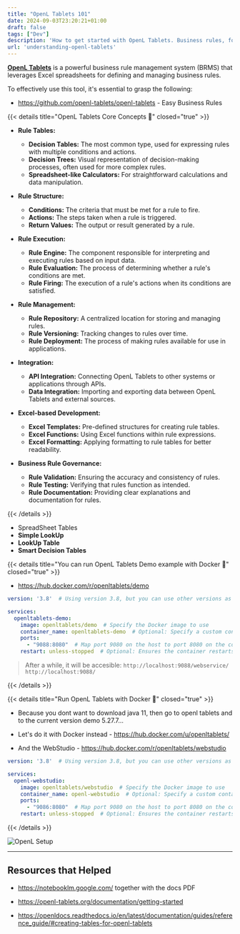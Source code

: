 ```yaml
---
title: "OpenL Tablets 101"
date: 2024-09-03T23:20:21+01:00
draft: false
tags: ["Dev"]
description: 'How to get started with OpenL Tablets. Business rules, for excel users.'
url: 'understanding-openl-tablets'
---
```


**[OpenL Tablets](https://www.openl-tablets.org/)** is a powerful business rule management system (BRMS) that leverages Excel spreadsheets for defining and managing business rules.

To effectively use this tool, it's essential to grasp the following:

* https://github.com/openl-tablets/openl-tablets - Easy Business Rules

{{< details title="OpenL Tablets Core Concepts 📌" closed="true" >}}


- **Rule Tables:**
  - **Decision Tables:** The most common type, used for expressing rules with multiple conditions and actions.
  - **Decision Trees:** Visual representation of decision-making processes, often used for more complex rules.
  - **Spreadsheet-like Calculators:** For straightforward calculations and data manipulation.

- **Rule Structure:**
  - **Conditions:** The criteria that must be met for a rule to fire.
  - **Actions:** The steps taken when a rule is triggered.
  - **Return Values:** The output or result generated by a rule.

- **Rule Execution:**
  - **Rule Engine:** The component responsible for interpreting and executing rules based on input data.
  - **Rule Evaluation:** The process of determining whether a rule's conditions are met.
  - **Rule Firing:** The execution of a rule's actions when its conditions are satisfied.

- **Rule Management:**
  - **Rule Repository:** A centralized location for storing and managing rules.
  - **Rule Versioning:** Tracking changes to rules over time.
  - **Rule Deployment:** The process of making rules available for use in applications.

- **Integration:**
  - **API Integration:** Connecting OpenL Tablets to other systems or applications through APIs.
  - **Data Integration:** Importing and exporting data between OpenL Tablets and external sources.

- **Excel-based Development:**
  - **Excel Templates:** Pre-defined structures for creating rule tables.
  - **Excel Functions:** Using Excel functions within rule expressions.
  - **Excel Formatting:** Applying formatting to rule tables for better readability.

- **Business Rule Governance:**
  - **Rule Validation:** Ensuring the accuracy and consistency of rules.
  - **Rule Testing:** Verifying that rules function as intended.
  - **Rule Documentation:** Providing clear explanations and documentation for rules.



{{< /details >}}



* SpreadSheet Tables
* **Simple LookUp**
* **LookUp Table**
* **Smart Decision Tables**

{{< details title="You can run OpenL Tablets Demo example with Docker 📌" closed="true" >}}

* https://hub.docker.com/r/openltablets/demo

```yml
version: '3.8'  # Using version 3.8, but you can use other versions as appropriate

services:
  openltablets-demo:
    image: openltablets/demo  # Specify the Docker image to use
    container_name: openltablets-demo  # Optional: Specify a custom container name
    ports:
      - "9088:8080"  # Map port 9080 on the host to port 8080 on the container
    restart: unless-stopped  # Optional: Ensures the container restarts unless explicitly stopped
```

> After a while, it will be accesible: `http://localhost:9088/webservice/` `http://localhost:9088/`

{{< /details >}}


{{< details title="Run OpenL Tablets with Docker 📌" closed="true" >}}

* Because you dont want to download java 11, then go to openl tablets and to the current version demo 5.27.7...

* Let's do it with Docker instead - https://hub.docker.com/u/openltablets/

* And the WebStudio - https://hub.docker.com/r/openltablets/webstudio

```yml
version: '3.8'  # Using version 3.8, but you can use other versions as appropriate

services:
  openl-webstudio:
    image: openltablets/webstudio  # Specify the Docker image to use
    container_name: openl-webstudio  # Optional: Specify a custom container name
    ports:
      - "9086:8080"  # Map port 9080 on the host to port 8080 on the container
    restart: unless-stopped  # Optional: Ensures the container restarts unless explicitly stopped
```
{{< /details >}}

![OpenL Setup](/blog_img/apps/openl-setup.png)


---

## Resources that Helped

* https://notebooklm.google.com/ together with the docs PDF

* https://openl-tablets.org/documentation/getting-started
* https://openldocs.readthedocs.io/en/latest/documentation/guides/reference_guide/#creating-tables-for-openl-tablets